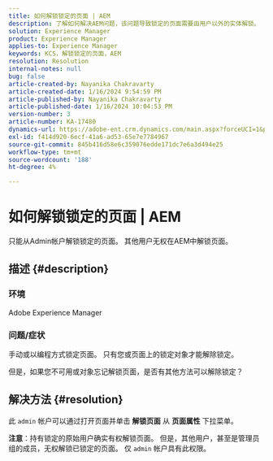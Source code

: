 ```yaml
---
title: 如何解锁锁定的页面 | AEM
description: 了解如何解决AEM问题，该问题导致锁定的页面需要由用户以外的实体解锁。
solution: Experience Manager
product: Experience Manager
applies-to: Experience Manager
keywords: KCS，解锁锁定的页面，AEM
resolution: Resolution
internal-notes: null
bug: false
article-created-by: Nayanika Chakravarty
article-created-date: 1/16/2024 9:54:59 PM
article-published-by: Nayanika Chakravarty
article-published-date: 1/16/2024 10:04:53 PM
version-number: 3
article-number: KA-17480
dynamics-url: https://adobe-ent.crm.dynamics.com/main.aspx?forceUCI=1&pagetype=entityrecord&etn=knowledgearticle&id=956525e1-b9b4-ee11-a569-6045bd0063aa
exl-id: f414d920-6ecf-41a6-ad53-65e7e7784967
source-git-commit: 845b416d58e6c359076edde171dc7e6a3d494e25
workflow-type: tm+mt
source-wordcount: '188'
ht-degree: 4%

---
```


# 如何解锁锁定的页面 | AEM


只能从Admin帐户解锁锁定的页面。 其他用户无权在AEM中解锁页面。

## 描述 {#description}


### <b>环境</b>

Adobe Experience Manager

### <b>问题/症状</b>

手动或以编程方式锁定页面。 只有您或页面上的锁定对象才能解除锁定。

但是，如果您不可用或对象忘记解锁页面，是否有其他方法可以解除锁定？


## 解决方法 {#resolution}


此 `admin` 帐户可以通过打开页面并单击 <b>解锁页面</b> 从 <b>页面属性</b> 下拉菜单。

<b>注意</b>：持有锁定的原始用户确实有权解锁页面。 但是，其他用户，甚至是管理员组的成员，无权解锁已锁定的页面。 仅 `admin` 帐户具有此权限。
